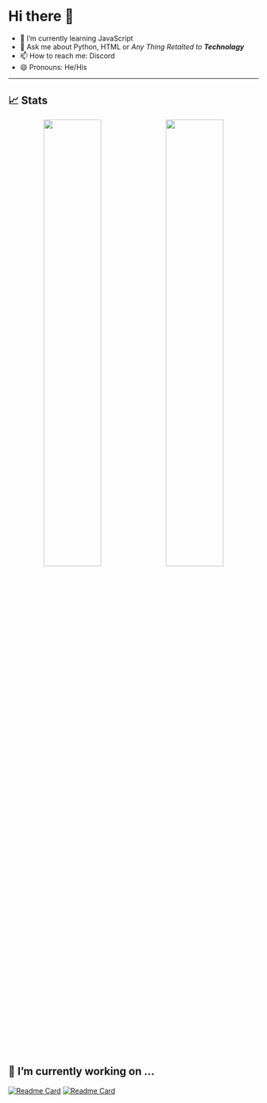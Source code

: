 # Hi there 👋




- 🌱 I’m currently learning JavaScript
- 💬 Ask me about Python, HTML or *Any Thing Retalted to **Technolagy***
- 📫 How to reach me: Discord
- 😄 Pronouns: He/His

---
## 📈 Stats
<p align="center">
	<img width="48%" src="https://github-readme-stats.vercel.app/api?username=MichaelNwosu&show_icons=true&theme=highcontrast" />
  <img width="48%" src="https://github-readme-streak-stats.herokuapp.com/?user=MichaelNwosu&theme=highcontrast" />

## 🔭 I’m currently working on ...
  [![Readme Card](https://github-readme-stats.vercel.app/api/pin/?username=MichaelNwosu&repo=String-Editor-ish)](https://github.com/MichaelNwosu/Dank)
  [![Readme Card](https://github-readme-stats.vercel.app/api/pin/?username=MichaelNwosu&repo=Dank)](https://github.com/MichaelNwosu/Dank)
